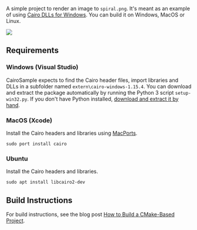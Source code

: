 A simple project to render an image to `spiral.png`. It's meant as an example of using [Cairo DLLs for Windows](https://github.com/preshing/cairo-windows). You can build it on Windows, MacOS or Linux.

![](http://preshing.com/images/cairo-spiral.png)

## Requirements

### Windows (Visual Studio)

CairoSample expects to find the Cairo header files, import libraries and DLLs in a subfolder named `extern\cairo-windows-1.15.4`. You can download and extract the package automatically by running the Python 3 script `setup-win32.py`. If you don't have Python installed, [download and extract it by hand](https://github.com/preshing/cairo-windows/releases).

### MacOS (Xcode)

Install the Cairo headers and libraries using [MacPorts](https://www.macports.org/).

    sudo port install cairo
    
### Ubuntu

Install the Cairo headers and libraries.

    sudo apt install libcairo2-dev
    
## Build Instructions

For build instructions, see the blog post [How to Build a CMake-Based Project](http://preshing.com/20170511/how-to-build-a-cmake-based-project).
